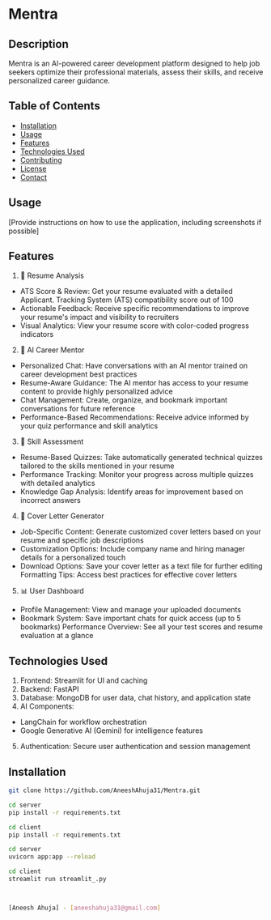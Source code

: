 # Mentra

## Description
Mentra is an AI-powered career development platform designed to help job seekers optimize their professional materials, assess their skills, and receive personalized career guidance.

## Table of Contents
- [Installation](#installation)
- [Usage](#usage)
- [Features](#features)
- [Technologies Used](#technologies-used)
- [Contributing](#contributing)
- [License](#license)
- [Contact](#contact)


## Usage
[Provide instructions on how to use the application, including screenshots if possible]

## Features
1. 📄 Resume Analysis
- ATS Score & Review: Get your resume evaluated with a detailed Applicant.  Tracking System (ATS) compatibility score out of 100
- Actionable Feedback: Receive specific recommendations to improve your resume's impact and visibility to recruiters
- Visual Analytics: View your resume score with color-coded progress indicators

2. 🤖 AI Career Mentor
- Personalized Chat: Have conversations with an AI mentor trained on career development best practices
- Resume-Aware Guidance: The AI mentor has access to your resume content to provide highly personalized advice
- Chat Management: Create, organize, and bookmark important conversations for future reference
- Performance-Based Recommendations: Receive advice informed by your quiz performance and skill analytics

3. 🧠 Skill Assessment
- Resume-Based Quizzes: Take automatically generated technical quizzes tailored to the skills mentioned in your resume
- Performance Tracking: Monitor your progress across multiple quizzes with detailed analytics
- Knowledge Gap Analysis: Identify areas for improvement based on incorrect answers

4. 📨 Cover Letter Generator
- Job-Specific Content: Generate customized cover letters based on your resume and specific job descriptions
- Customization Options: Include company name and hiring manager details for a personalized touch
- Download Options: Save your cover letter as a text file for further editing
Formatting Tips: Access best practices for effective cover letters

5. 📊 User Dashboard
- Profile Management: View and manage your uploaded documents
- Bookmark System: Save important chats for quick access (up to 5 bookmarks)
Performance Overview: See all your test scores and resume evaluation at a glance

## Technologies Used
1. Frontend: Streamlit for UI and caching
2. Backend: FastAPI 
3. Database: MongoDB for user data, chat history, and application state
4. AI Components:
- LangChain for workflow orchestration
- Google Generative AI (Gemini) for intelligence features

5. Authentication: Secure user authentication and session management


## Installation
```bash
git clone https://github.com/AneeshAhuja31/Mentra.git

cd server
pip install -r requirements.txt

cd client
pip install -r requirements.txt

cd server
uvicorn app:app --reload

cd client
streamlit run streamlit_.py



[Aneesh Ahuja] - [aneeshahuja31@gmail.com]

